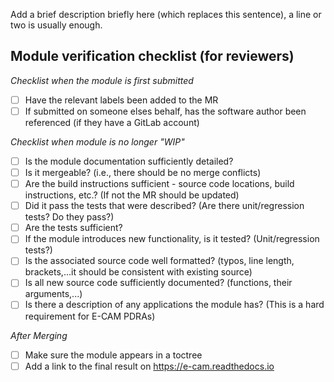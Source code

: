 Add a brief description briefly here (which replaces this sentence), a line or two is usually enough.



## Module verification checklist (for reviewers)

*Checklist when the module is first submitted*

- [ ] Have the relevant labels been added to the MR
- [ ] If submitted on someone elses behalf, has the software author been referenced (if they have a GitLab account) 

*Checklist when module is no longer "WIP"*

- [ ] Is the module documentation sufficiently detailed?
- [ ] Is it mergeable? (i.e., there should be no merge conflicts)
- [ ] Are the build instructions sufficient - source code locations, build instructions, etc.? (If not the MR should be updated)
- [ ] Did it pass the tests that were described? (Are there unit/regression tests? Do they pass?)
- [ ] Are the tests sufficient?
- [ ] If the module introduces new functionality, is it tested? (Unit/regression tests?)
- [ ] Is the associated source code well formatted? (typos, line length, brackets,...it should be consistent with existing source)
- [ ] Is all new source code sufficiently documented? (functions, their arguments,...)
- [ ] Is there a description of any applications the module has? (This is a hard requirement for E-CAM PDRAs)

*After Merging*
- [ ] Make sure the module appears in a toctree
- [ ] Add a link to the final result on https://e-cam.readthedocs.io
